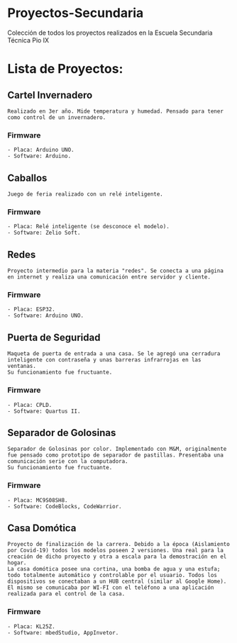 # Proyectos-Secundaria
 Colección de todos los proyectos realizados en la Escuela Secundaria Técnica Pio IX

# Lista de Proyectos:
## Cartel Invernadero
	Realizado en 3er año. Mide temperatura y humedad. Pensado para tener como control de un invernadero.
	
### Firmware
	- Placa: Arduino UNO.
	- Software: Arduino.

## Caballos
	Juego de feria realizado con un relé inteligente.
	
### Firmware
	- Placa: Relé inteligente (se desconoce el modelo).
	- Software: Zelio Soft.

## Redes
	Proyecto intermedio para la materia "redes". Se conecta a una página en internet y realiza una comunicación entre servidor y cliente.
	
### Firmware
	- Placa: ESP32.
	- Software: Arduino UNO.

## Puerta de Seguridad
	Maqueta de puerta de entrada a una casa. Se le agregó una cerradura inteligente con contraseña y unas barreras infrarrojas en las ventanas. 
	Su funcionamiento fue fructuante.
	
### Firmware
	- Placa: CPLD.
	- Software: Quartus II.

## Separador de Golosinas
	Separador de Golosinas por color. Implementado con M&M, originalmente fue pensado como prototipo de separador de pastillas. Presentaba una comunicación serie con la computadora.
	Su funcionamiento fue fructuante.

### Firmware
	- Placa: MC9S08SH8.
	- Software: CodeBlocks, CodeWarrior.

## Casa Domótica
	Proyecto de finalización de la carrera. Debido a la época (Aislamiento por Covid-19) todos los modelos poseen 2 versiones. Una real para la creación de dicho proyecto y otra a escala para la demostración en el hogar.
	La casa domótica posee una cortina, una bomba de agua y una estufa; todo totalmente automático y controlable por el usuario. Todos los dispositivos se conectaban a un HUB central (similar al Google Home). El mismo se comunicaba por WI-FI con el teléfono a una aplicación realizada para el control de la casa.
	
### Firmware
	- Placa: KL25Z.
	- Software: mbedStudio, AppInvetor. 
